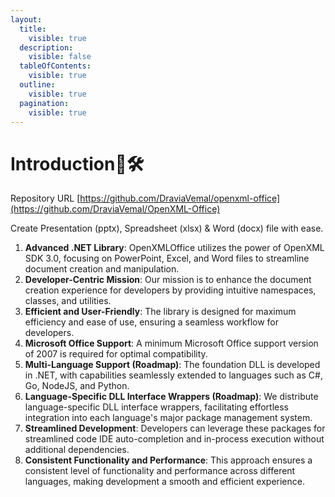 ```yaml
---
layout:
  title:
    visible: true
  description:
    visible: false
  tableOfContents:
    visible: true
  outline:
    visible: true
  pagination:
    visible: true
---
```


# Introduction🚧🛠️

Repository URL [https://github.com/DraviaVemal/openxml-office](https://github.com/DraviaVemal/OpenXML-Office)

Create Presentation (pptx), Spreadsheet (xlsx) & Word (docx) file with ease.

1. **Advanced .NET Library**: OpenXMLOffice utilizes the power of OpenXML SDK 3.0, focusing on PowerPoint, Excel, and Word files to streamline document creation and manipulation.
2. **Developer-Centric Mission**: Our mission is to enhance the document creation experience for developers by providing intuitive namespaces, classes, and utilities.
3. **Efficient and User-Friendly**: The library is designed for maximum efficiency and ease of use, ensuring a seamless workflow for developers.
4. **Microsoft Office Support**: A minimum Microsoft Office support version of 2007 is required for optimal compatibility.
5. **Multi-Language Support (Roadmap)**: The foundation DLL is developed in .NET, with capabilities seamlessly extended to languages such as C#, Go, NodeJS, and Python.
6. **Language-Specific DLL Interface Wrappers (Roadmap)**: We distribute language-specific DLL interface wrappers, facilitating effortless integration into each language's major package management system.
7. **Streamlined Development**: Developers can leverage these packages for streamlined code IDE auto-completion and in-process execution without additional dependencies.
8. **Consistent Functionality and Performance**: This approach ensures a consistent level of functionality and performance across different languages, making development a smooth and efficient experience.
